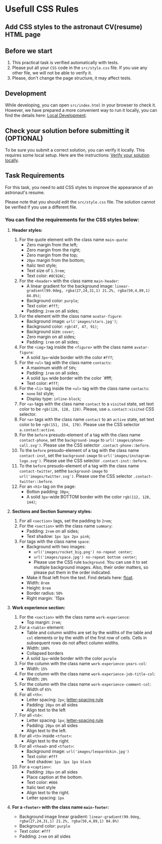 # Usefull CSS Rules

## Add CSS styles to the astronaut CV(resume) HTML page

## Before we start

1.	This practical task is verified automatically with tests.
2.	Please put all your `CSS` code in the `src/style.css` file. If you use any other file, we will not be able to verify it.
3. Please, don't change the page structure, it may affect tests.

## Development

While developing, you can open `src/index.html` in your browser to check it. However, we have prepared a more convenient way to run it locally, you can find the details here: [Local Development](https://gitlab.com/gap-bs-front-end-autocode-documents/autocode-documents/-/blob/main/docs/LocalDevelopment.md).

## Check your solution before submitting it (OPTIONAL)

To be sure you submit a correct solution, you can verify it locally. This requires some local setup. Here are the instructions: [Verify your solution locally](https://gitlab.com/gap-bs-front-end-autocode-documents/autocode-documents/-/blob/main/docs/VerifySolutionLocally.md).

## Task Requirements

For this task, you need to add CSS styles to improve the appearance of an astronaut's resume.

Please note that you should edit the `src/style.css` file. The solution cannot be verified if you use a different file.

### You can find the requirements for the CSS styles below:

1. **Header styles:**
    1. For the quote element with the class name `main-quote`:
        - Zero margin from the left;
        - Zero margin from the right;
        - Zero margin from the top;
        - `20px` margin from the bottom;
        - Italic text style;
        - Text size of `1.5rem`;
        - Text color: `#8C92AC`;
    2. For the `<header>` with the class name `main-header`:
        - A linear gradient for the background image: `linear-gradient(99.9deg, rgba(27,24,31,1) 21.2%, rgba(50,4,89,1) 84.8%)`;
        - Background color: `purple`;
        - Text color: `#fff`;
        - Padding: `2rem` on all sides;
    3. For the element with the class name `avatar-figure`:
        - Background image: `url('images/stars.jpg')`;
        - Background color: `rgb(47, 47, 91)`;
        - Background size: `cover`;
        - Zero margin on all sides;
        - Padding: `1rem` on all sides;
    4. For the `<img>` tag inside the `<figure>` with the class name `avatar-figure`:
        - A solid `3px`-wide border with the color `#fff`;
    5. For the `<ul>` tag with the class name `contacts`:
        - A maximum width of `50%`;
        - Padding: `1rem` on all sides;
        - A solid `3px` wide border with the color `#fff;
        - Text color: `#fff`;
    6. For the `<li>` tag inside the `<ul>` tag with the class name `contacts`:
        - `none` list style;
        - Display type: `inline-block`;
    7. For `<a>` tags with the class name `contact` to a `visited` state, set text color to be `rgb(128, 128, 128)`. Please, use `a.contact:visited` CSS selector.
    8. For `<a>` tags with the class name `contact` to an `active` state, set text color to be `rgb(151, 154, 170)`. Please use the CSS selector `a.contact:active`.
    9. For the `before` presudo-element of a tag with the class name `contact-phone`, set the `background-image` to `url('images/phone-call.svg')`. Please use the CSS selector `.contact-phone::before`.
    10. To the `before` presudo-element of a tag with the class name `contact-inst`, set the `background-image` to `url('images/instagram-logo.svg')`. Please use the CSS selector `.contact-inst::before`.
    11. To the `before` presudo-element of a tag with the class name `contact-twitter`, setthe  `background-image` to `url('images/twitter.svg')`. Please use the CSS selector `.contact-twitter::before`.
    12. For an `<h1>` tag on the page:
        - Botton padding: `30px`;
        - A solid `3px`-wide BOTTOM border with the color `rgb(112, 128, 144)`;
2. **Sections and Section Summary styles:**
    1. For all `<section>` tags, set the padding to `2rem`;
    2. For the `<section>` with the class name `summary`:
        - Padding: `2rem` on all sides;
        - Text shadow: `1px 1px 2px pink`;
    3. For tags with the class name `space`:
        - Background with two images:
            - `url('images/rocket_big.png') no-repeat center`;
            - `url('images/space.jpg') no-repeat bottom center`;
            - Please use the CSS rule `background`. You can use it to set multiple background images. Also, their order matters, so please put them in the order indicated.
        - Make it float left from the text. Find details here: [float](https://developer.mozilla.org/en-US/docs/Web/CSS/float).
        - Width: `8rem`
        - Height: `8rem`
        - Border radius: `50%`
        - Right margin: `15px

3. **Work experience section:**
    1. For the `<section>` with the class name `work-experience`:
        - Top margin: `2rem`;
    2. For a `<table>` element:
        - Table and column widths are set by the widths of the table and `col` elements or by the width of the first row of cells. Cells in subsequent rows do not affect column widths.
        - Width: `100%`
        - Collapsed borders
        - A solid `3px`-wide border with the color `purple`
    3. For the column with the class name `work-experience-years-col`:
        - Width: `15%`
    4. For the column with the class name `work-experience-job-title-col`:
        - Width: `20%`
    5. For the column with the class name `work-experience-comment-col`:
        - Width of `65%`
    6. For all `<th>`:
        - Letter spacing: `2px`; [letter-spacing rule](https://developer.mozilla.org/en-US/docs/Web/CSS/letter-spacing)
        - Padding: `20px` on all sides
        - Align text to the left
    7. For all `<td>`:
        - Letter spacing: `1px`; [letter-spacing rule](https://developer.mozilla.org/en-US/docs/Web/CSS/letter-spacing)
        - Padding: `20px` on all sides
        - Align text to the left.
    8. For all `<th>` inside `<tfoot>`:
        - Align text to the right.
    9. For all `<thead>` and `<tfoot>`:
        - Background image: `url('images/leopardskin.jpg')`
        - Text color: `#fff`
        - Text shadow: `1px 1px 1px black`
    10. For a `<caption>`:
        - Padding: `20px` on all sides
        - Place caption at the bottom.
        - Text color: `#666`
        - Italic text style
        - Align text to the right.
        - Letter spacing: `1px`

4. **For a `<footer>` with the class name `main-footer`:**
    - Background image linear gradient: `linear-gradient(99.9deg, rgba(27,24,31,1) 21.2%, rgba(50,4,89,1) 84.8%)`
    - Background color: `purple`
    - Text color: `#fff`
    - Padding: `2rem` on all sides

